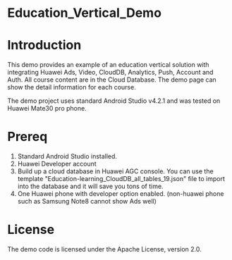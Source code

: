 # Education_Vertical_Demo
# Introduction
This demo provides an example of an education vertical solution with integrating Huawei Ads, Video, CloudDB, Analytics, Push, Account and Auth. All course content are in the Cloud Database. The demo page can show the detail information for each course. 

The demo project uses standard Android Studio v4.2.1 and was tested on Huawei Mate30 pro phone. 
# Prereq
1. Standard Android Studio installed. 
2. Huawei Developer account
3. Build up a cloud database in Huawei AGC console.  You can use the template "Education-learning_CloudDB_all_tables_19.json" file to import into the database and it will save you tons of time. 
4. One Huawei phone with developer option enabled. (non-huawei phone such as Samsung Note8 cannot show Ads well)
# License
The demo code is licensed under the Apache License, version 2.0.



